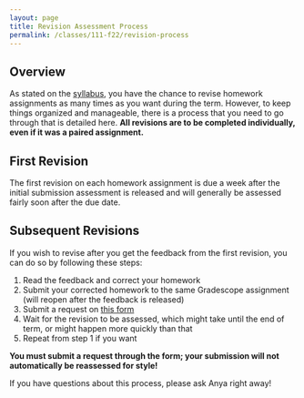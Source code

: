 ```yaml
---
layout: page
title: Revision Assessment Process
permalink: /classes/111-f22/revision-process
---
```


## Overview
As stated on the [syllabus](syllabus), you have the chance to revise homework assignments as many times as you want during the term. 
However, to keep things organized and manageable, there is a process that you need to go through that is detailed here.
**All revisions are to be completed individually, even if it was a paired assignment.**

## First Revision
The first revision on each homework assignment is due a week after the initial submission assessment is released and will generally be assessed fairly soon after the due date.

## Subsequent Revisions
If you wish to revise after you get the feedback from the first revision, you can do so by following these steps:
1. Read the feedback and correct your homework
2. Submit your corrected homework to the same Gradescope assignment (will reopen after the feedback is released)
3. Submit a request on [this form](https://docs.google.com/forms/d/e/1FAIpQLSdCMT3VZNE9S-cr58i1LxVfFAPG19LwViYjnIyR-yd3BrHdAg/viewform?usp=sf_link)
4. Wait for the revision to be assessed, which might take until the end of term, or might happen more quickly than that
5. Repeat from step 1 if you want

**You must submit a request through the form; your submission will not automatically be reassessed for style!**

If you have questions about this process, please ask Anya right away!